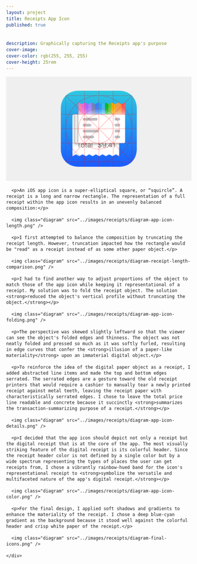 ```yaml
---
layout: project
title: Receipts App Icon
published: true


description: Graphically capturing the Receipts app's purpose
cover-image:
cover-color: rgb(255, 255, 255)
cover-height: 25rem
---
```



<link rel="stylesheet" href="https://www.apple.com/wss/fonts?family=Myriad+Set+Pro&v=2" type="text/css" media="all">

<div class="section">
  <div class="section-content flex flex-column items-center">
    <img src="../images/receipts/receipts-icon-hero.png" />
    <div class="subsection" style="max-width: 700px; margin 0 auto;">

      <p>An iOS app icon is a super-elliptical square, or “squircle”. A receipt is a long and narrow rectangle. The representation of a full receipt within the app icon results in an unevenly balanced composition:</p>

      <img class="diagram" src="../images/receipts/diagram-app-icon-length.png" />

      <p>I first attempted to balance the composition by truncating the receipt length. However, truncation impacted how the rectangle would be "read" as a receipt instead of as some other paper object.</p>

      <img class="diagram" src="../images/receipts/diagram-receipt-length-comparison.png" />

      <p>I had to find another way to adjust proportions of the object to match those of the app icon while keeping it representational of a receipt. My solution was to fold the receipt object. The solution <strong>reduced the object's vertical profile without truncating the object.</strong></p>

      <img class="diagram" src="../images/receipts/diagram-app-icon-folding.png" />

      <p>The perspective was skewed slightly leftward so that the viewer can see the object's folded edges and thinness. The object was not neatly folded and pressed so much as it was softly furled, resulting in edge curves that confer the <strong>illusion of a paper-like materiality</strong> upon an immaterial digital object.</p>

      <p>To reinforce the idea of the digital paper object as a receipt, I added abstracted line items and made the top and bottom edges serrated. The serrated edges are a gesture toward the old receipt printers that would require a cashier to manually tear a newly printed receipt against metal teeth, leaving the receipt paper with characteristically serrated edges. I chose to leave the total price line readable and concrete because it succinctly <strong>summarizes the transaction-summarizing purpose of a receipt.</strong></p>

      <img class="diagram" src="../images/receipts/diagram-app-icon-details.png" />

      <p>I decided that the app icon should depict not only a receipt but the digital receipt that is at the core of the app. The most visually striking feature of the digital receipt is its colorful header. Since the receipt header color is not defined by a single color but by a wide spectrum representing the types of places the user can get receipts from, I chose a vibrantly rainbow-hued band for the icon's representational receipt to <strong>symbolize the versatile and multifaceted nature of the app's digital receipt.</strong></p>

      <img class="diagram" src="../images/receipts/diagram-app-icon-color.png" />

      <p>For the final design, I applied soft shadows and gradients to enhance the materiality of the receipt. I chose a deep blue-cyan gradient as the background because it stood well against the colorful header and crisp white paper of the receipt.</p>

      <img class="diagram" src="../images/receipts/diagram-final-icons.png" />

    </div>
  </div>
</div>
